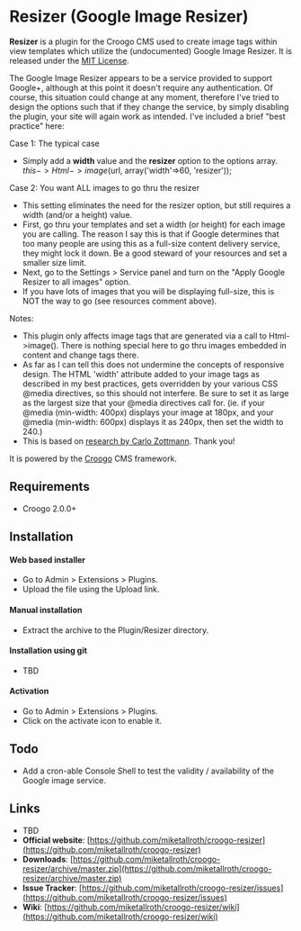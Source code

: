 # Resizer (Google Image Resizer)

**Resizer** is a plugin for the Croogo CMS used to create image tags within view templates which utilize the (undocumented) Google Image Resizer. It is released under the [MIT License](LICENSE.txt).

The Google Image Resizer appears to be a service provided to support Google+, although at this point it doesn't require any authentication. Of course, this situation could change at any moment, therefore I've tried to design the options such that if they change the service, by simply disabling the plugin, your site will again work as intended. I've included a brief "best practice" here:

Case 1: The typical case
  * Simply add a **width** value and the **resizer** option to the options array.
  $this->Html->image($url, array('width'=>60, 'resizer'));

Case 2: You want ALL images to go thru the resizer
  * This setting eliminates the need for the resizer option, but still requires a width (and/or a height) value.
  * First, go thru your templates and set a width (or height) for each image you are calling. The reason I say this is that if Google determines that too many people are using this as a full-size content delivery service, they might lock it down. Be a good steward of your resources and set a smaller size limit.
  * Next, go to the Settings > Service panel and turn on the "Apply Google Resizer to all images" option.
  * If you have lots of images that you will be displaying full-size, this is NOT the way to go (see resources comment above).

Notes:
  * This plugin only affects image tags that are generated via a call to Html->image(). There is nothing special here to go thru images embedded in content and change tags there.
  * As far as I can tell this does not undermine the concepts of responsive design. The HTML 'width' attribute added to your image tags as described in my best practices, gets overridden by your various CSS @media directives, so this should not interfere. Be sure to set it as large as the largest size that your @media directives call for. (ie. if your @media (min-width: 400px) displays your image at 180px, and your @media (min-width: 600px) displays it as 240px, then set the width to 240.)
  * This is based on [research by Carlo Zottmann](http://carlo.zottmann.org/2013/04/14/google-image-resizer/). Thank you!

It is powered by the [Croogo](http://croogo.org) CMS framework.

## Requirements
  * Croogo 2.0.0+

## Installation

#### Web based installer

  * Go to Admin > Extensions > Plugins.
  * Upload the file using the Upload link.

#### Manual installation

  * Extract the archive to the Plugin/Resizer directory.

#### Installation using git

  * TBD

#### Activation

  * Go to Admin > Extensions > Plugins.
  * Click on the activate icon to enable it.

## Todo

  * Add a cron-able Console Shell to test the validity / availability of the Google image service.

## Links

  * TBD
  * **Official website**: [https://github.com/miketallroth/croogo-resizer](https://github.com/miketallroth/croogo-resizer)
  * **Downloads**: [https://github.com/miketallroth/croogo-resizer/archive/master.zip](https://github.com/miketallroth/croogo-resizer/archive/master.zip)
  * **Issue Tracker**: [https://github.com/miketallroth/croogo-resizer/issues](https://github.com/miketallroth/croogo-resizer/issues)
  * **Wiki**: [https://github.com/miketallroth/croogo-resizer/wiki](https://github.com/miketallroth/croogo-resizer/wiki)
